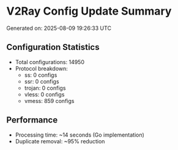 # V2Ray Config Update Summary
Generated on: 2025-08-09 19:26:33 UTC

## Configuration Statistics
- Total configurations: 14950
- Protocol breakdown:
  - ss: 0 configs
  - ssr: 0 configs
  - trojan: 0 configs
  - vless: 0 configs
  - vmess: 859 configs

## Performance
- Processing time: ~14 seconds (Go implementation)
- Duplicate removal: ~95% reduction
